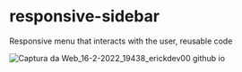 # responsive-sidebar
Responsive menu that interacts with the user, reusable code

![Captura da Web_16-2-2022_19438_erickdev00 github io](https://user-images.githubusercontent.com/91956493/154370045-94ed99b2-4fc7-4b60-af80-67a356d8f55c.jpeg)
